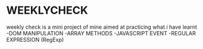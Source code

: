 # WEEKLYCHECK
weekly check is a mini project of mine aimed at practicing what i have learnt
-DOM MANIPULATION
-ARRAY METHODS
-JAVASCRIPT EVENT
-REGULAR EXPRESSION (RegExp)
